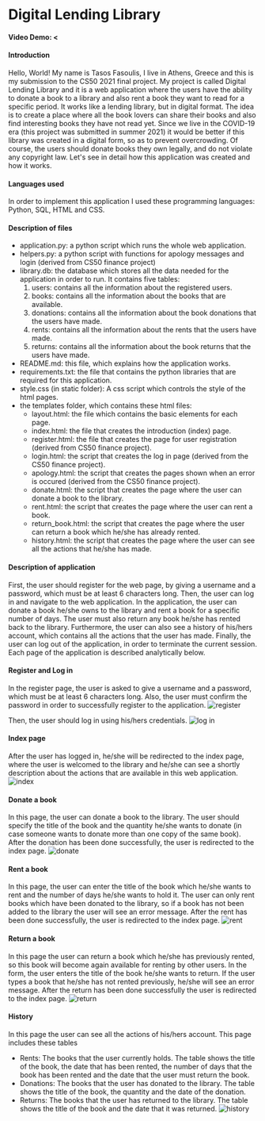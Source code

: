 # Digital Lending Library
 #### Video Demo:  <
 #### Introduction
 Hello, World! My name is Tasos Fasoulis, I live in Athens, Greece and this is my submission to the CS50 2021 final project. 
 My project is called Digital Lending Library and it is a web application where the users have the ability to donate a book to a library and also rent a book they want to read for a specific period. It works like a lending library, but in digital format. The idea is to create a place where all the book lovers can share their books and also find interesting books they have not read yet. Since we live in the COVID-19 era (this project was submitted in summer 2021) it would be better if this library was created in a digital form, so as to prevent overcrowding. Of course, the users should donate books they own legally, and do not violate any copyright law.
 Let's see in detail how this application was created and how it works.

 #### Languages used
 In order to implement this application I used these programming languages: Python, SQL, HTML and CSS.

 #### Description of files
 - application.py: a python script which runs the whole web application.
 - helpers.py: a python script with functions for apology messages and login (derived from CS50 finance project)
 - library.db: the database which stores all the data needed for the application in order to run. It contains five tables: 
	 1. users: contains all the information about the registered users.
	 2. books: contains all the information about the books that are available.
	 3. donations: contains all the information about the book donations that the users have made.
	 4. rents: contains all the information about the rents that the users have made.
	 5. returns: contains all the information about the book returns that the users have made.
 - README.md: this file, which explains how the application works. 
 - requirements.txt: the file that contains the python libraries that are required for this application.
 - style.css (in static folder):  A css script which controls the style of the html pages.
 - the templates folder, which contains these html files:
	 - layout.html: the file which contains the basic elements for each page.
	 - index.html: the file that creates the introduction (index) page.
	 - register.html: the file that creates the page for user registration (derived from CS50 finance project).
	 - login.html: the script that creates the log in page (derived from the CS50 finance project).
	 - apology.html: the script that creates the pages shown when an error is occured (derived from the CS50 finance project).
	 - donate.html: the script that creates the page where the user can donate a book to the library.
	 - rent.html: the script that creates the page where the user can rent a book.
	 - return_book.html: the script that creates the page where the user can return a book which he/she has already rented.
	 - history.html: the script that creates the page where the user can see all the actions that he/she has made.
	
 #### Description of application
 First, the user should register for the web page, by giving a username and a password, which must be at least 6 characters long. Then, the user can log in and navigate to the web application. In the application, the user can donate a book he/she owns to the library and rent a book for a specific number of days. The user must also return any book he/she has rented back to the library. Furthermore, the user can also see a history of his/hers account, which contains all the actions that the user has made. Finally, the user can log out of the application, in order to terminate the current session.
 Each page of the application is described analytically below.

 #### Register and Log in
 In the register page, the user is asked to give a username and a password, which must be at least 6 characters long. Also, the user must confirm the password in order to successfully register to the application.
![register](https://github.com/tasosfas/test/blob/main/Register.JPG)

 Then, the user should log in using his/hers credentials.
![log in](https://github.com/tasosfas/test/blob/main/login.JPG)

 #### Index page
 After the user has logged in, he/she will be redirected to the index page, where the user is welcomed to the library and he/she can see a shortly description about the actions that are available in this web application.
![index](https://github.com/tasosfas/test/blob/main/index.JPG)

 #### Donate a book
  In this page, the user can donate a book to the library. The user should specify the title of the book and the quantity he/she wants to donate (in case someone wants to donate more than one copy of the same book). After the donation has been done successfully, the user is redirected to the index page.
![donate](https://github.com/tasosfas/test/blob/main/donate.JPG)

 #### Rent a book
 In this page, the user can enter the title of the book which he/she wants to rent and the number of days he/she wants to hold it. The user can only rent books which have been donated to the library, so if a book has not been added to the library the user will see an error message. After the rent has been done successfully, the user is redirected to the index page.
 ![rent](https://github.com/tasosfas/test/blob/main/rent.JPG)
 
 #### Return a book
 In this page the user can return a book which he/she has previously rented, so this book will become again available for renting by other users. In the form, the user enters the title of the book he/she wants to return. If the user types a book that he/she has not rented previously, he/she will see an error message. After the return has been done successfully the user is redirected to the index page.
 ![return](https://github.com/tasosfas/test/blob/main/return.JPG)
 
 #### History
 In this page the user can see all the actions of his/hers account. This page includes these tables
 - Rents: The books that the user currently holds. The table shows the title of the book, the date that has been rented, the number of days that the book has been rented and the date that the user must return the book.
 - Donations: The books that the user has donated to the library. The table shows the title of the book, the quantity and the date of the donation.
 - Returns: The books that the user has returned to the library. The table shows the title of the book and the date that it was returned.
 ![history](https://github.com/tasosfas/test/blob/main/history.JPG)
